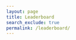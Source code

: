 ```yaml
---
layout: page
title: Leaderboard
search_exclude: true
permalink: /leaderboard/
---
```


<script>
// Sample data: array of player objects with names and scores
const players = [
    { name: 'Alice', score: 120 },
    { name: 'Bob', score: 85 },
    { name: 'Charlie', score: 150 },
    { name: 'Diana', score: 95 }
];

// Function to sort players by score in descending order
function sortLeaderboard(players) {
    return players.sort((a, b) => b.score - a.score);
}

// Function to display the leaderboard
function displayLeaderboard(players) {
    console.log('Leaderboard:');
    players.forEach((player, index) => {
        console.log(`${index + 1}. ${player.name} - ${player.score} points`);
    });
}

// Sort and display the leaderboard
const sortedPlayers = sortLeaderboard(players);
displayLeaderboard(sortedPlayers);
</script> 
